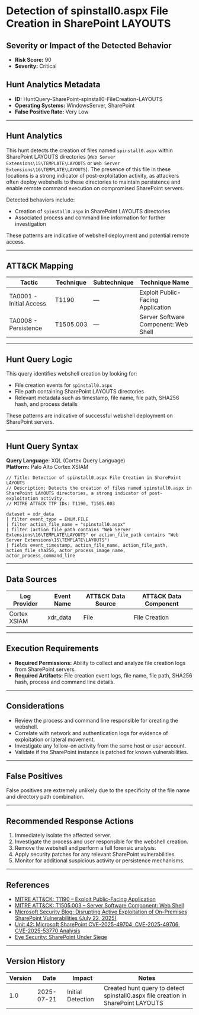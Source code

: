 # Detection of spinstall0.aspx File Creation in SharePoint LAYOUTS

## Severity or Impact of the Detected Behavior
- **Risk Score:** 90
- **Severity:** Critical

## Hunt Analytics Metadata

- **ID:** HuntQuery-SharePoint-spinstall0-FileCreation-LAYOUTS
- **Operating Systems:** WindowsServer, SharePoint
- **False Positive Rate:** Very Low

---

## Hunt Analytics

This hunt detects the creation of files named `spinstall0.aspx` within SharePoint LAYOUTS directories (`Web Server Extensions\15\TEMPLATE\LAYOUTS` or `Web Server Extensions\16\TEMPLATE\LAYOUTS`). The presence of this file in these locations is a strong indicator of post-exploitation activity, as attackers often deploy webshells to these directories to maintain persistence and enable remote command execution on compromised SharePoint servers.

Detected behaviors include:

- Creation of `spinstall0.aspx` in SharePoint LAYOUTS directories
- Associated process and command line information for further investigation

These patterns are indicative of webshell deployment and potential remote access.

---

## ATT&CK Mapping

| Tactic                        | Technique   | Subtechnique | Technique Name                                 |
|------------------------------|-------------|--------------|-----------------------------------------------|
| TA0001 - Initial Access       | T1190       | —            | Exploit Public-Facing Application             |
| TA0008 - Persistence         | T1505.003   | —            | Server Software Component: Web Shell           |

---

## Hunt Query Logic

This query identifies webshell creation by looking for:

- File creation events for `spinstall0.aspx`
- File path containing SharePoint LAYOUTS directories
- Relevant metadata such as timestamp, file name, file path, SHA256 hash, and process details

These patterns are indicative of successful webshell deployment on SharePoint servers.

---

## Hunt Query Syntax

**Query Language:** XQL (Cortex Query Language)  
**Platform:** Palo Alto Cortex XSIAM

```xql
// Title: Detection of spinstall0.aspx File Creation in SharePoint LAYOUTS
// Description: Detects the creation of files named spinstall0.aspx in SharePoint LAYOUTS directories, a strong indicator of post-exploitation activity.
// MITRE ATT&CK TTP IDs: T1190, T1505.003

dataset = xdr_data    
| filter event_type = ENUM.FILE  
| filter action_file_name = "spinstall0.aspx" 
| filter (action_file_path contains "Web Server Extensions\16\TEMPLATE\LAYOUTS" or action_file_path contains "Web Server Extensions\15\TEMPLATE\LAYOUTS") 
| fields event_timestamp, action_file_name, action_file_path, action_file_sha256, actor_process_image_name, actor_process_command_line  
```

---

## Data Sources

| Log Provider   | Event Name   | ATT&CK Data Source | ATT&CK Data Component |
|---------------|--------------|--------------------|-----------------------|
| Cortex XSIAM  | xdr_data     | File               | File Creation         |

---

## Execution Requirements

- **Required Permissions:** Ability to collect and analyze file creation logs from SharePoint servers.
- **Required Artifacts:** File creation event logs, file name, file path, SHA256 hash, process and command line details.

---

## Considerations

- Review the process and command line responsible for creating the webshell.
- Correlate with network and authentication logs for evidence of exploitation or lateral movement.
- Investigate any follow-on activity from the same host or user account.
- Validate if the SharePoint instance is patched for known vulnerabilities.

---

## False Positives

False positives are extremely unlikely due to the specificity of the file name and directory path combination.

---

## Recommended Response Actions

1. Immediately isolate the affected server.
2. Investigate the process and user responsible for the webshell creation.
3. Remove the webshell and perform a full forensic analysis.
4. Apply security patches for any relevant SharePoint vulnerabilities.
5. Monitor for additional suspicious activity or persistence mechanisms.

---

## References

- [MITRE ATT&CK: T1190 – Exploit Public-Facing Application](https://attack.mitre.org/techniques/T1190/)
- [MITRE ATT&CK: T1505.003 – Server Software Component: Web Shell](https://attack.mitre.org/techniques/T1505/003/)
- [Microsoft Security Blog: Disrupting Active Exploitation of On-Premises SharePoint Vulnerabilities (July 22, 2025)](https://www.microsoft.com/en-us/security/blog/2025/07/22/disrupting-active-exploitation-of-on-premises-sharepoint-vulnerabilities/)
- [Unit 42: Microsoft SharePoint CVE-2025-49704, CVE-2025-49706, CVE-2025-53770 Analysis](https://unit42.paloaltonetworks.com/microsoft-sharepoint-cve-2025-49704-cve-2025-49706-cve-2025-53770/)
- [Eye Security: SharePoint Under Siege](https://research.eye.security/sharepoint-under-siege/)

---

## Version History

| Version | Date       | Impact            | Notes                                                                                      |
|---------|------------|-------------------|--------------------------------------------------------------------------------------------|
| 1.0     | 2025-07-21 | Initial Detection | Created hunt query to detect spinstall0.aspx file creation in SharePoint LAYOUTS |
